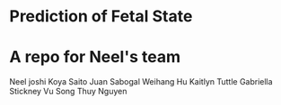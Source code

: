 # Prediction of Fetal State
A repo for Neel's team
=======
Neel joshi
Koya Saito
Juan Sabogal
Weihang Hu
Kaitlyn Tuttle
Gabriella Stickney
Vu Song Thuy Nguyen
